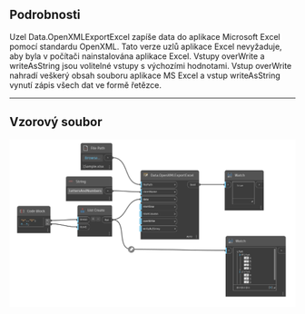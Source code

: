 ## Podrobnosti
Uzel Data.OpenXMLExportExcel zapíše data do aplikace Microsoft Excel pomocí standardu OpenXML. Tato verze uzlů aplikace Excel nevyžaduje, aby byla v počítači nainstalována aplikace Excel. Vstupy overWrite a writeAsString jsou volitelné vstupy s výchozími hodnotami. Vstup overWrite nahradí veškerý obsah souboru aplikace MS Excel a vstup writeAsString vynutí zápis všech dat ve formě řetězce.
___
## Vzorový soubor

![Data.OpenXMLExportExcel](./DSOffice.Data.OpenXMLExportExcel_img.png)
